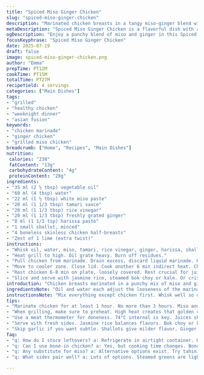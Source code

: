 ```yaml
---
title: "Spiced Miso Ginger Chicken"
slug: "spiced-miso-ginger-chicken"
description: "Marinated chicken breasts in a tangy miso-ginger blend with chili paste and a hint of lime. Quick grill. Moist inside, crusty outside. Paired well with simple sides like steamed greens or jasmine rice. A quick 2-hour marinade, searing, then indirect heat finish. Without soy sauce swap, use tamari or coconut aminos, for a twist replace sambal oelek with harissa for smoky heat. Garlic replaces with shallots if you want softer flavor. Bright, deep, sharp. Balanced heat and umami. Great weekday meal with minimal fuss. Skinless breasts keep it lean."
metaDescription: "Spiced Miso Ginger Chicken is a flavorful dish with a tangy marinade. Grill for a juicy result. Perfect alongside jasmine rice or steamed greens."
ogDescription: "Enjoy a punchy blend of miso and ginger in this Spiced Miso Ginger Chicken recipe. Quick grill method, paired with simple sides. Delicious and satisfying."
focusKeyphrase: "Spiced Miso Ginger Chicken"
date: 2025-07-19
draft: false
image: spiced-miso-ginger-chicken.png
author: "Emma"
prepTime: PT12M
cookTime: PT15M
totalTime: PT27M
recipeYield: 4 servings
categories: ["Main Dishes"]
tags:
- "grilled"
- "healthy chicken"
- "weeknight dinner"
- "asian fusion"
keywords:
- "chicken marinade"
- "ginger chicken"
- "grilled miso chicken"
breadcrumb: ["Home", "Recipes", "Main Dishes"]
nutrition: 
 calories: "230"
 fatContent: "13g"
 carbohydrateContent: "4g"
 proteinContent: "28g"
ingredients:
- "35 ml (2 ½ tbsp) vegetable oil"
- "60 ml (4 tbsp) water"
- "22 ml (1 ½ tbsp) white miso paste"
- "20 ml (1 1/3 tbsp) tamari sauce"
- "20 ml (1 1/3 tbsp) rice vinegar"
- "20 ml (1 1/3 tbsp) freshly grated ginger"
- "8 ml (1 1/3 tsp) harissa paste"
- "1 small shallot, minced"
- "4 boneless skinless chicken half-breasts"
- "Zest of 1 lime (extra twist)"
instructions:
- "Whisk oil, water, miso, tamari, rice vinegar, ginger, harissa, shallot, and lime zest into marinade. Not garlic this time. Switch for shallot mince. No sambal oelek. Add tangy zest instead. Toss chicken in. Coat evenly. Cover tight. Refrigerate minimum 1 hr, max 3 hrs allowed but no longer."
- "Heat grill to high. Oil grate heavy. Burn off residues."
- "Pull chicken from marinade. Drain excess, discard liquid marinade. High direct heat first: sear 5 min each side, no moving. Golden crust."
- "Move to cooler zone. Close lid. Cook another 6 min indirect heat. Check for even doneness, juices clear. Use thermometer if unsure, 74°C internal."
- "Rest chicken 6-8 min on plate, loosely covered. Rest crucial for juicy meat."
- "Slice and serve with jasmine rice, steamed bok choy or kale. Or crisp cucumber salad for contrast."
introduction: "Chicken breasts marinated in a punchy mix of miso and ginger. Harissa replaces the usual chili paste, brings smoky heat, deeper flavors. Lime zest brightens and lifts into fresh territory. Shallots instead of garlic soften the aroma, more subtle, unexpected. You marinade a bit shorter, around an hour or two is enough. Then straight to hot char grill, 5 minutes per side seals juices fast. Finish indirect heat to cook through without burning. Resting is key, cuts juices loss, makes texture supple rather than dry and tough. Serve with simple greens and white rice to balance flavors and keep it light."
ingredientsNote: "Oil and water each adjust the looseness of the marinade. White miso lends saltiness and umami but too much weigh down flavor; scaled back here. Tamari added in place original soy sauce for gluten-free approach. Vinegar sharpens the base, rice vinegar preferred. Ginger freshly grated—no powders, the zestier the better. Switch out sambal oelek with harissa for a touch of smoky heat versus pure fire. Garnish with lime zest to prevent the marinade from feeling dull. Shallots minced swap softens pungency from garlic, for a mild bite. Four boneless, skinless chicken half-breasts keep calorie counts in check and cook evenly. Marinate minimum 1 hr for penetration, max 3 to avoid over tang."
instructionsNote: "Mix everything except chicken first. Whisk well so oil emulsifies with watery ingredients. You want a good coating marinade, almost sauce-like. Transfer chicken, massage pieces so they soak marinade deep. Cover with plastic wrap, fridge to keep cold and safe. Heat grill high, use oil on grate to stop sticking. Chicken gets direct heat sear first, crust forms fast. No poking or flipping till time to turn. Indirect side cooler, slow cook finish avoids charring or drying. Use a meat thermometer if unsure. When done, rest chicken covered loosely so heat redistributes evenly. Slicing after rest ensures juiciness stays inside. Serve with simple, fresh sides to cut fat and balance bold miso-ginger punch."
tips:
- "Marinate chicken for at least 1 hour. No more than 3 hours. Miso and ginger penetrate meat. Too long can overpower flavor. Use tamari for gluten-free. Or swap with coconut aminos. Great twist that keeps it fresh."
- "When grilling, make sure to preheat. High heat creates that golden crust. No flipping until time. 5 minutes each side for searing. Keep it moving minimal. Then indirect heat for remainder. This avoids drying out."
- "Use a meat thermometer for doneness. 74°C internal is key. Juices should run clear. Resting chicken after cooking is crucial. Cuts down juice loss. Loosely cover to keep warm. Texture improves significantly."
- "Serve with fresh sides. Jasmine rice balances flavors. Bok choy or kale for greens. Crisp cucumber salad adds contrast. Colorful plate appeals to eyes too. Try garnishing with lime zest for brightness."
- "Skip garlic if you want subtle. Shallots give milder flavor. Ginger must be freshly grated. Avoid powdered versions. Harissa adds unexpected smoky touch. Different from typical chili pastes. Experiment with intensity levels."
faq:
- "q: How do I store leftovers? a: Refrigerate in airtight container. Keep for no more than 3 days. Reheat on low. Microwave works but might dry out."
- "q: Can I use bone-in chicken? a: Yes, but cooking time changes. Bone-in takes longer. Ensure internal temp reaches 74°C. Adjust grilling phases for even cooking."
- "q: Any substitute for miso? a: Alternative options exist. Try tahini or almond butter. Flavors will shift but can work. Texture will differ too. Test with small amounts."
- "q: What sides pair well? a: Lots of options. Steamed greens are light. Jasmine rice adds fullness. Cucumber salad gives crunch. Pick side based on flavor profiles."

---
```


